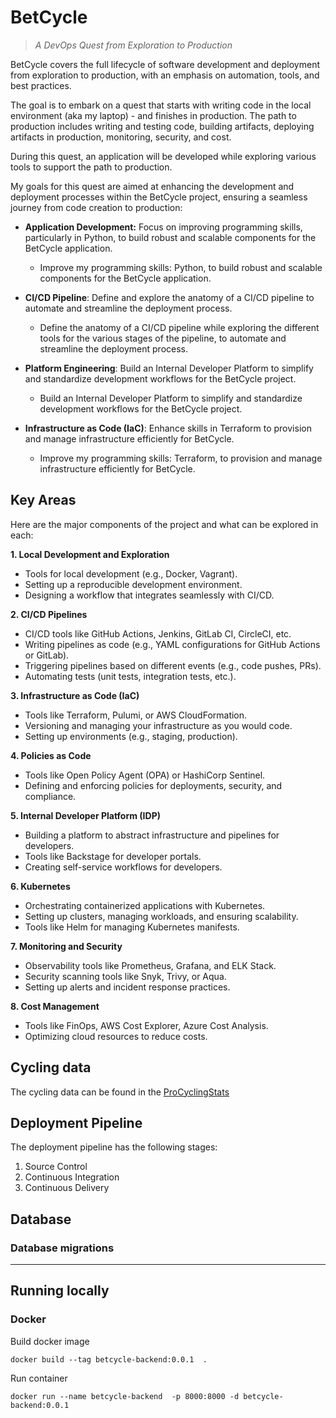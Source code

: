 # BetCycle

> _A DevOps Quest from Exploration to Production_

BetCycle covers the full lifecycle of software development and deployment from exploration to production, with an emphasis on automation, tools, and best practices.

The goal is to embark on a quest that starts with writing code in the local environment (aka my laptop) - and finishes in production. The path to production includes writing and testing code, building artifacts, deploying artifacts in production, monitoring, security, and cost.

During this quest, an application will be developed while exploring various tools to support the path to production.

My goals for this quest are aimed at enhancing the development and deployment processes within the BetCycle project, ensuring a seamless journey from code creation to production:

- __Application Development:__ Focus on improving programming skills, particularly in Python, to build robust and scalable components for the BetCycle application.
    - Improve my programming skills: Python, to build robust and scalable components for the BetCycle application.

- __CI/CD Pipeline__: Define and explore the anatomy of a CI/CD pipeline to automate and streamline the deployment process.
    - Define the anatomy of a CI/CD pipeline while exploring the different tools for the various stages of the pipeline, to automate and streamline the deployment process.

- __Platform Engineering__: Build an Internal Developer Platform to simplify and standardize development workflows for the BetCycle project.
    - Build an Internal Developer Platform to simplify and standardize development workflows for the BetCycle project.

- __Infrastructure as Code (IaC)__:  Enhance skills in Terraform to provision and manage infrastructure efficiently for BetCycle.
    - Improve my programming skills: Terraform, to provision and manage infrastructure efficiently for BetCycle.


## Key Areas

Here are the major components of the project and what can be explored in each:

__1. Local Development and Exploration__
- Tools for local development (e.g., Docker, Vagrant).
- Setting up a reproducible development environment.
- Designing a workflow that integrates seamlessly with CI/CD.

__2. CI/CD Pipelines__
- CI/CD tools like GitHub Actions, Jenkins, GitLab CI, CircleCI, etc.
- Writing pipelines as code (e.g., YAML configurations for GitHub Actions or GitLab).
- Triggering pipelines based on different events (e.g., code pushes, PRs).
- Automating tests (unit tests, integration tests, etc.).

__3. Infrastructure as Code (IaC)__
- Tools like Terraform, Pulumi, or AWS CloudFormation.
- Versioning and managing your infrastructure as you would code.
- Setting up environments (e.g., staging, production).


__4. Policies as Code__
- Tools like Open Policy Agent (OPA) or HashiCorp Sentinel.
- Defining and enforcing policies for deployments, security, and compliance.

__5. Internal Developer Platform (IDP)__
- Building a platform to abstract infrastructure and pipelines for developers.
- Tools like Backstage for developer portals.
- Creating self-service workflows for developers.

__6. Kubernetes__
- Orchestrating containerized applications with Kubernetes.
- Setting up clusters, managing workloads, and ensuring scalability.
- Tools like Helm for managing Kubernetes manifests.

__7. Monitoring and Security__
- Observability tools like Prometheus, Grafana, and ELK Stack.
- Security scanning tools like Snyk, Trivy, or Aqua.
- Setting up alerts and incident response practices.

__8. Cost Management__

- Tools like FinOps, AWS Cost Explorer, Azure Cost Analysis.
- Optimizing cloud resources to reduce costs.



## Cycling data

The cycling data can be found in the [ProCyclingStats](https://www.procyclingstats.com/)

## Deployment Pipeline

The deployment pipeline has the following stages:

1. Source Control
2. Continuous Integration
3. Continuous Delivery

## Database

### Database migrations


---

## Running locally

### Docker

Build docker image
```
docker build --tag betcycle-backend:0.0.1  .
```

Run container
```
docker run --name betcycle-backend  -p 8000:8000 -d betcycle-backend:0.0.1
```
